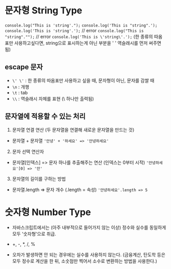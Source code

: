 # 문자형 String Type

`console.log("This is 'string'.");`
`console.log('This is "string".');`
`console.log('This is 'string'.');` // error
`console.log("This is "string"."");` // error
`console.log('This is \'string\'.');`
(한 종류의 따옴표만 사용하고싶다면, string으로 표시하는게 아닌 부분을 \' \' 역슬래시를 먼저 써주면 됨)

## escape 문자

- `\' \'` : 한 종류의 따옴표만 사용하고 싶을 때, 문자형이 아닌, 문자를 감쌀 때
- `\n` : 개행
- `\t` : tab
- `\\` : 역슬래시 자체를 표현 (\ 하나만 출력됨)

## 문자열에 적용할 수 있는 처리

1. 문자열 연결 연산 (두 문자열을 연결해 새로운 문자열을 만드는 것)

- 문자열 + 문자열
  `'안녕' + '하세요' => '안녕하세요'`

2. 문자 선택 연산자

- 문자열[인덱스] => 문자 하나를 추출해주는 연산 (인덱스는 0부터 시작)
  `'안녕하세요'[0] => '안'`

3. 문자열의 길이를 구하는 방법

- 문자열.length => 문자 개수 (.length = 속성)
  `'안녕하세요'.length => 5`

<!-- ----------------------------------------------------------------------- -->

# 숫자형 Number Type

- 자바스크립트에서는 (아주 내부적으로 들어가지 않는 이상) 정수와 실수를 동일하게 모두 '숫자형'으로 취급.
- +, -, \*, /, %

- 오차가 발생하면 안 되는 경우에는 실수를 사용하지 않는다.
  (금융계산, 탄도학 등은 모두 정수로 계산을 한 뒤, 소숫점만 찍어서 소수로 변환하는 방법을 사용한다.)
